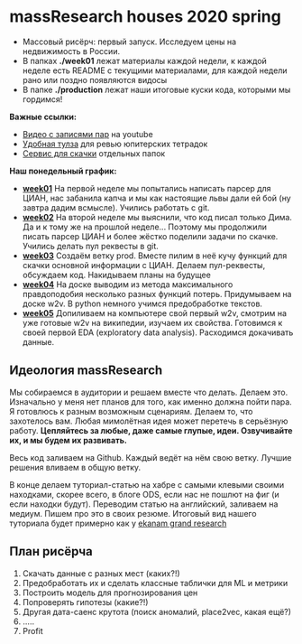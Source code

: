 # massResearch houses 2020 spring

* Массовый рисёрч: первый запуск. Исследуем цены на недвижимость в России.
* В папках __./week01__ лежат материалы каждой недели, к каждой неделе есть README с текущими материалами, для каждой недели рано или поздно появляются видосы
* В папке __./production__ лежат наши итоговые куски кода, которыми мы гордимся!

__Важные ссылки:__

- [Видео с записями пар](https://www.youtube.com/playlist?list=PLNKXA-74YGLhpm2Z7seXr7xA4x4HicE_7) на youtube
- [Удобная тулза](https://github.com/marketplace/review-notebook-app) для ревью юпитерских тетрадок
- [Сервис для скачки](https://minhaskamal.github.io/DownGit/#/home) отдельных папок


__Наш понедельный график:__

- [__week01__](./week01&02_parsers) На первой неделе мы попытались написать парсер для ЦИАН, нас забанила капча и мы как настоящие львы дали ей бой (ну завтра дадим всмысле). Учились работать с git. 
- [__week02__](./week01&02_parsers) На второй неделе мы выяснили, что код писал только Дима. Да и к тому же на прошлой неделе... Поэтому мы продолжили писать парсер ЦИАН и более жёстко поделили задачи по скачке. Учились делать пул реквесты в git.
- [__week03__](./week03_parsers) Создаём ветку prod. Вместе пилим в неё кучу функций для скачки основной информации с ЦИАН. Делаем пул-реквесты, обсуждаем код. Накидываем планы на будущее
- [__week04__](./week04&05_w2v)  На доске выводим из метода максимального правдоподобия несколько разных функций потерь. Придумываем на доске w2v. В python немного учимся предобработке текстов. 
- [__week05__](./week04&05_w2v)  Допиливаем на компьютере свой первый w2v, смотрим на уже готовые w2v на википедии, изучаем их свойства. Готовимся к своей первой EDA (exploratory data analysis). Расходимся докачивать данные. 



## Идеология massResearch

Мы собираемся в аудитории и решаем вместе что делать. Делаем это. Изначально у меня нет планов для того, как именно должна пойти пара. Я готовлюсь к разным возможным сценариям. Делаем то, что захотелось вам. Любая мимолётная идея может перетечь в серьёзную работу.  __Цепляйтесь за любые, даже самые глупые, идеи. Озвучивайте их, и мы будем их развивать.__

Весь код заливаем на Github. Каждый ведёт на нём свою ветку. Лучшие решения вливаем в общую ветку.

В конце делаем туториал-статью на хабре с самыми клевыми своими находками, скорее всего, в блоге ODS, если нас не пошлют на фиг (и если находки будут). Переводим статью на английский, заливаем на медиум. Пишем про это в своих резюме. Итоговый вид нашего туториала будет примерно как у [ekanam grand research](https://github.com/FUlyankin/ekanam_grand_research)

## План рисёрча

1. Скачать данные с разных мест (каких?!)
2. Предобработать их и сделать классные таблички для ML и метрики
3. Построить модель для прогнозирования цен
4. Попроверять гипотезы (какие?!)
5. Другая дата-саенс крутота (поиск аномалий, place2vec, какая ещё?)
6.  .....
7. Profit
